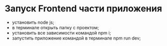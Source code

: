 # Запуск Frontend части приложения

- установить node js;
- в терминале открыть папку с проектом;
- установить все зависимости командой npm i;
- запустить приложение командой в терминале npm run dev;
